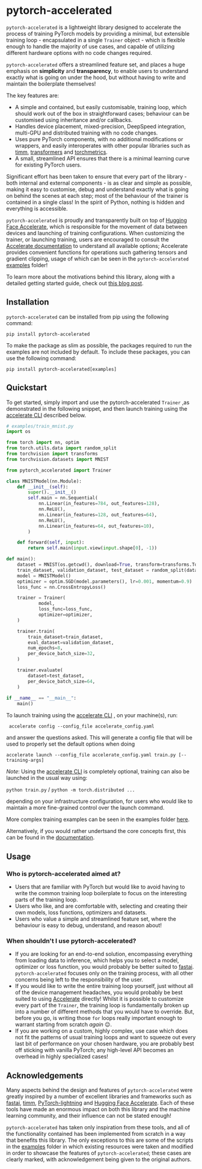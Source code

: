 # pytorch-accelerated

`pytorch-accelerated` is a lightweight library designed to accelerate the process of training PyTorch models
 by providing a minimal, but extensible training loop - encapsulated in a single `Trainer` 
object - which is flexible enough to handle the majority of use cases, and capable of utilizing different hardware
 options with no code changes required.
 
`pytorch-accelerated` offers a streamlined feature set, and places a huge emphasis on **simplicity** and **transparency**,
to enable users to understand exactly what is going on under the hood, but without having to write and maintain the boilerplate themselves!
   
The key features are:
- A simple and contained, but easily customisable, training loop, which should work out of the box in straightforward cases;
 behaviour can be customised using inheritance and/or callbacks.
- Handles device placement, mixed-precision, DeepSpeed integration, multi-GPU and distributed training with no code changes.
- Uses pure PyTorch components, with no additional modifications or wrappers, and easily interoperates
 with other popular libraries such as [timm](https://github.com/rwightman/pytorch-image-models), 
 [transformers](https://huggingface.co/transformers/) and [torchmetrics](https://torchmetrics.readthedocs.io/en/latest/).
- A small, streamlined API ensures that there is a minimal learning curve for existing PyTorch users.

Significant effort has been taken to ensure that every part of the library - both internal and external components - is as clear and simple as possible, 
making it easy to customise, debug and understand exactly what is going on behind the scenes at each step; most of the 
behaviour of the trainer is contained in a single class! 
In the spirit of Python, nothing is hidden and everything is accessible.

`pytorch-accelerated` is proudly and transparently built on top of 
[Hugging Face Accelerate](https://github.com/huggingface/accelerate), which is responsible for the 
movement of data between devices and launching of training configurations. When customizing the trainer, or launching
training, users are encouraged to consult the [Accelerate documentation](https://huggingface.co/docs/accelerate/) 
to understand all available options; Accelerate provides convenient functions for operations such gathering tensors 
and gradient clipping, usage of which can be seen in the `pytorch-accelerated` 
[examples](https://github.com/Chris-hughes10/pytorch-accelerated/tree/main/examples) folder! 

To learn more about the motivations behind this library, along with a detailed getting started guide, check out [this blog post](https://medium.com/@chris.p.hughes10/introducing-pytorch-accelerated-6ba99530608c?source=friends_link&sk=868c2d2ec5229fdea42877c0bf82b968).

## Installation

`pytorch-accelerated` can be installed from pip using the following command:
```
pip install pytorch-accelerated
```

To make the package as slim as possible, the packages required to run the examples are not included by default. To include these packages, you can use the following command:
```
pip install pytorch-accelerated[examples]
```

## Quickstart

To get started, simply import and use the pytorch-accelerated `Trainer` ,as demonstrated in the following snippet,
and then launch training using the 
[accelerate CLI](https://huggingface.co/docs/accelerate/quicktour.html#launching-your-distributed-script)
described below.

```python
# examples/train_mnist.py
import os

from torch import nn, optim
from torch.utils.data import random_split
from torchvision import transforms
from torchvision.datasets import MNIST

from pytorch_accelerated import Trainer

class MNISTModel(nn.Module):
    def __init__(self):
        super().__init__()
        self.main = nn.Sequential(
            nn.Linear(in_features=784, out_features=128),
            nn.ReLU(),
            nn.Linear(in_features=128, out_features=64),
            nn.ReLU(),
            nn.Linear(in_features=64, out_features=10),
        )

    def forward(self, input):
        return self.main(input.view(input.shape[0], -1))

def main():
    dataset = MNIST(os.getcwd(), download=True, transform=transforms.ToTensor())
    train_dataset, validation_dataset, test_dataset = random_split(dataset, [50000, 5000, 5000])
    model = MNISTModel()
    optimizer = optim.SGD(model.parameters(), lr=0.001, momentum=0.9)
    loss_func = nn.CrossEntropyLoss()

    trainer = Trainer(
            model,
            loss_func=loss_func,
            optimizer=optimizer,
    )

    trainer.train(
        train_dataset=train_dataset,
        eval_dataset=validation_dataset,
        num_epochs=8,
        per_device_batch_size=32,
    )

    trainer.evaluate(
        dataset=test_dataset,
        per_device_batch_size=64,
    )
    
if __name__ == "__main__":
    main()
```

To launch training using the [accelerate CLI](https://huggingface.co/docs/accelerate/quicktour.html#launching-your-distributed-script)
, on your machine(s), run:

` accelerate config --config_file accelerate_config.yaml`

and answer the questions asked. This will generate a config file that will be used to properly set the default options when doing

`accelerate launch --config_file accelerate_config.yaml train.py [--training-args]`

*Note*: Using the [accelerate CLI](https://huggingface.co/docs/accelerate/quicktour.html#launching-your-distributed-script) is completely optional, training can also be launched in the usual way using:

`python train.py` / `python -m torch.distributed ...`

depending on your infrastructure configuration, for users who would like to maintain a more fine-grained control 
over the launch command.

More complex training examples can be seen in the examples folder 
[here](https://github.com/Chris-hughes10/pytorch-accelerated/tree/main/examples). 

Alternatively, if you would rather undertsand the core concepts first, this can be found in the [documentation](https://pytorch-accelerated.readthedocs.io/en/latest/).

## Usage

### Who is pytorch-accelerated aimed at?

- Users that are familiar with PyTorch but would like to avoid having to write the common training loop boilerplate
to focus on the interesting parts of the training loop.
- Users who like, and are comfortable with, selecting and creating their own models, loss functions, optimizers and datasets.
- Users who value a simple and streamlined feature set, where the behaviour is easy to debug, understand, and reason about!

### When shouldn't I use pytorch-accelerated?

- If you are looking for an end-to-end solution, encompassing everything from loading data to inference,
  which helps you to select a model, optimizer or loss function, you would probably be better suited to
  [fastai](https://github.com/fastai/fastai). `pytorch-accelerated` focuses only on the training process, with all other
  concerns being left to the responsibility of the user.
- If you would like to write the entire training loop yourself, just without all of the device management headaches, 
you would probably be best suited to using [Accelerate](https://github.com/huggingface/accelerate) directly! Whilst it
is possible to customize every part of the `Trainer`, the training loop is fundamentally broken up into a number of 
different methods that you would have to override. But, before you go, is writing those `for` loops really important 
enough to warrant starting from scratch *again* 😉.
- If you are working on a custom, highly complex, use case which does not fit the patterns of usual training loops
and want to squeeze out every last bit of performance on your chosen hardware, you are probably best off sticking
 with vanilla PyTorch; any high-level API becomes an overhead in highly specialized cases!


## Acknowledgements

Many aspects behind the design and features of `pytorch-accelerated` were greatly inspired by a number of excellent 
libraries and frameworks such as [fastai](https://github.com/fastai/fastai), [timm](https://github.com/rwightman/pytorch-image-models), 
[PyTorch-lightning](https://github.com/PyTorchLightning/pytorch-lightning) and [Hugging Face Accelerate](https://github.com/huggingface/accelerate). Each of these tools 
have made an enormous impact on both this library and the machine learning community, and their influence can not be 
stated enough!

`pytorch-accelerated` has taken only inspiration from these tools, and all of the functionality contained has been implemented
 from scratch in a way that benefits this library. The only exceptions to this are some of the scripts in the 
 [examples](https://github.com/Chris-hughes10/pytorch-accelerated/tree/main/examples)
 folder in which existing resources were taken and modified in order to showcase the features of `pytorch-accelerated`;
 these cases are clearly marked, with acknowledgement being given to the original authors.
 
